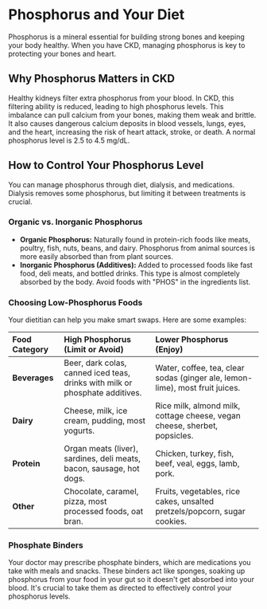 # Phosphorus and Your Diet
Phosphorus is a mineral essential for building strong bones and keeping your body healthy. When you have CKD, managing phosphorus is key to protecting your bones and heart.

## Why Phosphorus Matters in CKD
Healthy kidneys filter extra phosphorus from your blood. In CKD, this filtering ability is reduced, leading to high phosphorus levels. This imbalance can pull calcium from your bones, making them weak and brittle. It also causes dangerous calcium deposits in blood vessels, lungs, eyes, and the heart, increasing the risk of heart attack, stroke, or death. A normal phosphorus level is 2.5 to 4.5 mg/dL.

## How to Control Your Phosphorus Level
You can manage phosphorus through diet, dialysis, and medications. Dialysis removes some phosphorus, but limiting it between treatments is crucial.

### Organic vs. Inorganic Phosphorus
*   **Organic Phosphorus:** Naturally found in protein-rich foods like meats, poultry, fish, nuts, beans, and dairy. Phosphorus from animal sources is more easily absorbed than from plant sources.
*   **Inorganic Phosphorus (Additives):** Added to processed foods like fast food, deli meats, and bottled drinks. This type is almost completely absorbed by the body. Avoid foods with "PHOS" in the ingredients list.

### Choosing Low-Phosphorus Foods
Your dietitian can help you make smart swaps. Here are some examples:

| Food Category | High Phosphorus (Limit or Avoid) | Lower Phosphorus (Enjoy) |
| :--- | :--- | :--- |
| **Beverages** | Beer, dark colas, canned iced teas, drinks with milk or phosphate additives. | Water, coffee, tea, clear sodas (ginger ale, lemon-lime), most fruit juices. |
| **Dairy** | Cheese, milk, ice cream, pudding, most yogurts. | Rice milk, almond milk, cottage cheese, vegan cheese, sherbet, popsicles. |
| **Protein** | Organ meats (liver), sardines, deli meats, bacon, sausage, hot dogs. | Chicken, turkey, fish, beef, veal, eggs, lamb, pork. |
| **Other** | Chocolate, caramel, pizza, most processed foods, oat bran. | Fruits, vegetables, rice cakes, unsalted pretzels/popcorn, sugar cookies. |

### Phosphate Binders
Your doctor may prescribe phosphate binders, which are medications you take with meals and snacks. These binders act like sponges, soaking up phosphorus from your food in your gut so it doesn't get absorbed into your blood. It's crucial to take them as directed to effectively control your phosphorus levels.